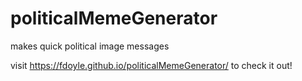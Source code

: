 # politicalMemeGenerator
makes quick political image messages

visit https://fdoyle.github.io/politicalMemeGenerator/ to check it out!
